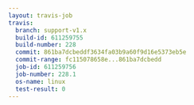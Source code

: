 ```yaml
---
layout: travis-job
travis:
  branch: support-v1.x
  build-id: 611259755
  build-number: 228
  commit: 861ba7dcbeddf3634fa03b9a60f9d16e5373eb5e
  commit-range: fc115078658e...861ba7dcbedd
  job-id: 611259756
  job-number: 228.1
  os-name: linux
  test-result: 0
---
```


